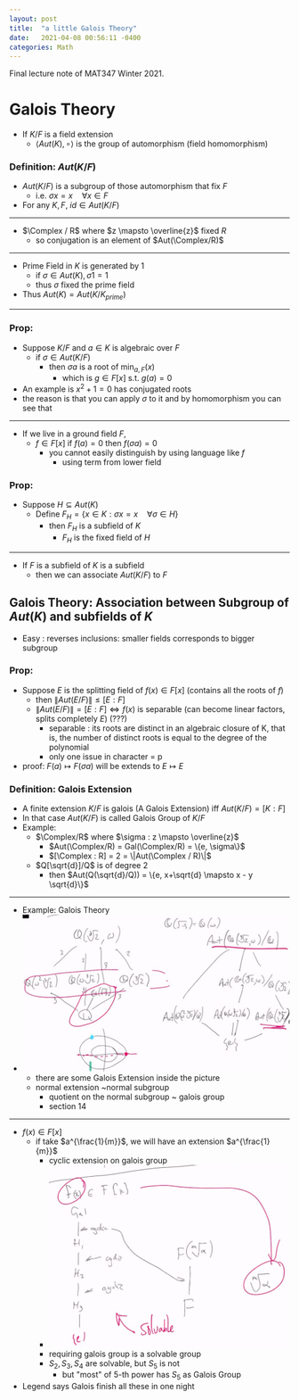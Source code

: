 ```yaml
---
layout: post
title:  "a little Galois Theory"
date:   2021-04-08 00:56:11 -0400
categories: Math
---
```

Final lecture note of MAT347 Winter 2021. 
# Galois Theory
* If $K/F$ is a field extension
  * $\langle Aut(K), \circ \rangle$ is the group of automorphism (field homomorphism)
### Definition: $Aut(K/F)$
* $Aut(K/F)$ is a subgroup of those automorphism that fix $F$
    * i.e. $\sigma x = x \quad \forall x \in F$
* For any $K, F$, $id \in Aut(K/F)$
***
* $\Complex / R$ where $z \mapsto \overline{z}$ fixed $R$
  * so conjugation is an element of $Aut(\Complex/R)$
***
* Prime Field in $K$ is generated by $1$
  * if $\sigma \in Aut(K), \sigma 1 = 1$
  * thus $\sigma$ fixed the prime field
* Thus $Aut(K) = Aut(K/K_{prime})$
***
### Prop: 
* Suppose $K/F$ and $a \in K$ is algebraic over $F$
  * if $\sigma \in Aut(K/F)$
    * then $\sigma a$ is a root of $\min_{a,F}(x)$
      * which is $g \in F[x]$ s.t. $g(a) = 0$
* An example is $x^2 + 1 = 0$ has conjugated roots
* the reason is that you can apply $\sigma$ to it and by homomorphism you can see that
***
* If we live in a ground field $F$,
  * $f\in F[x]$ if $f(a) = 0$ then $f(\sigma a) = 0$
    * you cannot easily distinguish by using language like $f$ 
      * using term from lower field
### Prop:
* Suppose $H \subseteq Aut(K)$
  * Define $F_H = \{x \in K : \sigma x = x \quad \forall \sigma \in H\}$
    * then $F_H$ is a subfield of $K$
      * $F_H$ is the fixed field of $H$
***
* If $F$ is a subfield of $K$ is a subfield
  * then we can associate $Aut(K/F)$ to $F$
## Galois Theory: Association between Subgroup of $Aut(K)$ and subfields of $K$
* Easy : reverses inclusions: smaller fields corresponds to bigger subgroup
### Prop:
* Suppose $E$ is the splitting field of $f(x) \in F[x]$ (contains all the roots of $f$)
  * then $\|Aut(E/F)\| \le [E : F]$
  * $\|Aut(E/F)\| = [E:F] \iff f(x)$ is separable (can become linear factors, splits completely $E$) (???)
    * separable : its roots are distinct in an algebraic closure of K, that is, the number of distinct roots is equal to the degree of the polynomial
    * only one issue in character = p
* proof: $F(a) \mapsto F(\sigma a)$ will be extends to $E \mapsto E$

### Definition: Galois Extension
* A finite extension $K/F$ is galois (A Galois Extension) iff $Aut(K/F) = [K:F]$
* In that case $Aut(K/F)$ is called Galois Group of $K/F$
* Example:
  * $\Complex/R$ where $\sigma : z \mapsto \overline{z}$
    * $Aut(\Complex/R) = Gal(\Complex/R) = \{e, \sigma\}$
    * $[\Complex : R] = 2 = \|Aut(\Complex / R)\|$
  * $Q[\sqrt{d}]/Q$ is of degree 2
    * then $Aut(Q(\sqrt{d}/Q)) = \{e, x+\sqrt{d} \mapsto x - y \sqrt{d}\}$
***
* Example: Galois Theory
* ![](/assets/img/2021-04-08-16-47-38.png)
  * there are some Galois Extension inside the picture
  * normal extension ~normal subgroup
    * quotient on the normal subgroup ~ galois group
    * section 14
***
* $f(x) \in F[x]$
  * if take $a^{\frac{1}{m}}$, we will have an extension $a^{\frac{1}{m}}$
    * cyclic extension on galois group 
    * ![](/assets/img/2021-04-08-16-57-43.png)
    * requiring galois group is a solvable group
    * $S_2,S_3, S_4$ are solvable, but $S_5$ is not
      * but "most" of 5-th power has $S_5$ as Galois Group
* Legend says Galois finish all these in one night
